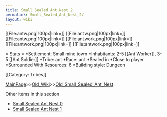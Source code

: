```yaml
---
title: Small Sealed Ant Nest 2
permalink: Small_Sealed_Ant_Nest_2/
layout: wiki
---
```

[[File:antw.png|100px|link=]]
[[File:antw.png|100px|link=]]
[[File:antw.png|100px|link=]]
[[File:antwork.png|100px|link=]]
[[File:antwork.png|100px|link=]]
[[File:antwork.png|100px|link=]]

= Stats =
*Settlement: Small mine town
*Inhabitants: 2-5 [[Ant Worker]], 3-5 [[Ant Soldier]]
*Tribe: ant
*Race: ant
*Sealed in
*Close to player
*Surrounded With Resources: 6
*Building style: Dungeon 

[[Category: Tribes]]

[MainPage](/keeperrl_wiki/ "wikilink")>>[Old_Wiki](/keeperrl_wiki/Old_Wiki "wikilink")>>[Old_Small_Sealed_Ant_Nest](/keeperrl_wiki/Old_Small_Sealed_Ant_Nest "wikilink")

Other items in this section
-    [Small Sealed Ant Nest 0](/keeperrl_wiki/Small_Sealed_Ant_Nest_0 "wikilink")
-    [Small Sealed Ant Nest 1](/keeperrl_wiki/Small_Sealed_Ant_Nest_1 "wikilink")
